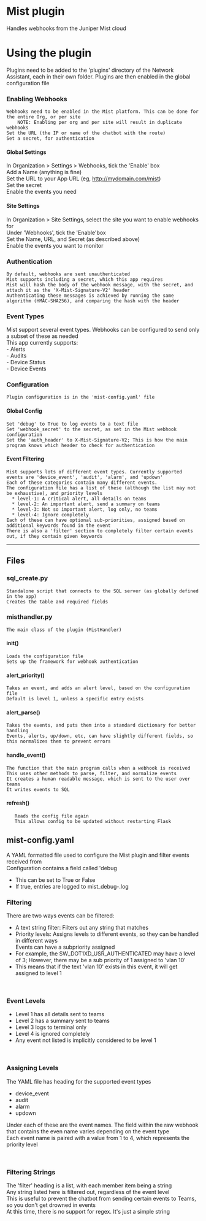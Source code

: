 # Mist plugin
Handles webhooks from the Juniper Mist cloud

# Using the plugin
Plugins need to be added to the 'plugins' directory of the Network Assistant, each in their own folder.
Plugins are then enabled in the global configuration file

### Enabling Webhooks
    Webhooks need to be enabled in the Mist platform. This can be done for the entire Org, or per site
        NOTE: Enabling per org and per site will result in duplicate webhooks
    Set the URL (the IP or name of the chatbot with the route)
    Set a secret, for authentication
    
#### Global Settings
  In Organization > Settings > Webhooks, tick the 'Enable' box  
  Add a Name (anything is fine)  
  Set the URL to your App URL (eg, http://mydomain.com/mist)  
  Set the secret  
  Enable the events you need  

#### Site Settings
  In Organization > Site Settings, select the site you want to enable webhooks for  
  Under 'Webhooks', tick the 'Enable'box  
  Set the Name, URL, and Secret (as described above)  
  Enable the events you want to monitor  

### Authentication
    By default, webhooks are sent unauthenticated  
    Mist supports including a secret, which this app requires  
    Mist will hash the body of the webhook message, with the secret, and attach it as the 'X-Mist-Signature-V2' header  
    Authenticating these messages is achieved by running the same algorithm (HMAC-SHA256), and comparing the hash with the header  
    
### Event Types
  Mist support several event types. Webhooks can be configured to send only a subset of these as needed  
  This app currently supports:  
    - Alerts  
    - Audits  
    - Device Status  
    - Device Events  

### Configuration
    Plugin configuration is in the 'mist-config.yaml' file
    
#### Global Config
    Set 'debug' to True to log events to a text file
    Set 'webhook_secret' to the secret, as set in the Mist webhook configuration
    Set the 'auth_header' to X-Mist-Signature-V2; This is how the main program knows which header to check for authentication

#### Event Filtering
    Mist supports lots of different event types. Currently supported events are 'device_event', 'audit', 'alarm', and 'updown'
    Each of these categories contain many different events.
    The configuration file has a list of these (although the list may not be exhaustive), and priority levels
      * level-1: A critical alert, all details on teams
      * level-2: An important alert, send a summary on teams
      * level-3: Not so important alert, log only, no teams
      * level-4: Ignore completely
    Each of these can have optional sub-priorities, assigned based on additional keywords found in the event
    There is also a 'filter' section to completely filter certain events out, if they contain given keywords
    

- - - -
## Files
### sql_create.py
    Standalone script that connects to the SQL server (as globally defined in the app)
    Creates the table and required fields

### misthandler.py
    The main class of the plugin (MistHandler)
    
#### __init__()
    Loads the configuration file
    Sets up the framework for webhook authentication
    
#### alert_priority()
    Takes an event, and adds an alert level, based on the configuration file
    Default is level 1, unless a specific entry exists

#### alert_parse()
    Takes the events, and puts them into a standard dictionary for better handling
    Events, alerts, up/down, etc, can have slightly different fields, so this normalizes them to prevent errors

#### handle_event()
    The function that the main program calls when a webhook is received
    This uses other methods to parse, filter, and normalize events
    It creates a human readable message, which is sent to the user over teams
    It writes events to SQL
    
#### refresh()
       Reads the config file again
       This allows config to be updated without restarting Flask

## mist-config.yaml
A YAML formatted file used to configure the Mist plugin and filter events received from  
Configuration contains a field called 'debug
* This can be set to True or False
* If true, entries are logged to mist_debug-<date>.log
  
### Filtering
There are two ways events can be filtered:  
* A text string filter: Filters out any string that matches  
* Priority levels: Assigns levels to different events, so they can be handled in different ways  
Events can have a subpriority assigned
* For example, the SW_DOT1XD_USR_AUTHENTICATED may have a level of 3; However, there may be a sub priority of 1 assigned to 'vlan 10'
* This means that if the text 'vlan 10' exists in this event, it will get assigned to level 1

&nbsp;<br>
### Event Levels
  - Level 1 has all details sent to teams  
  - Level 2 has a summary sent to teams  
  - Level 3 logs to terminal only  
  - Level 4 is ignored completely  
  - Any event not listed is implicitly considered to be level 1  
  
&nbsp;<br>
### Assigning Levels
  The YAML file has heading for the supported event types  
  - device_event  
  - audit  
  - alarm  
  - updown  
  
  Under each of these are the event names. The field within the raw webhook that contains the even name varies depending on the event type  
  Each event name is paired with a value from 1 to 4, which represents the priority level  
  
&nbsp;<br>
### Filtering Strings
  The 'filter' heading is a list, with each member item being a string  
  Any string listed here is filtered out, regardless of the event level  
  This is useful to prevent the chatbot from sending certain events to Teams, so you don't get drowned in events  
  At this time, there is no support for regex. It's just a simple string  
  

